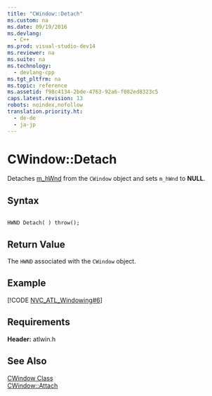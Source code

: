```yaml
---
title: "CWindow::Detach"
ms.custom: na
ms.date: 09/19/2016
ms.devlang: 
  - C++
ms.prod: visual-studio-dev14
ms.reviewer: na
ms.suite: na
ms.technology: 
  - devlang-cpp
ms.tgt_pltfrm: na
ms.topic: reference
ms.assetid: f98c4134-2bde-4763-92a6-f082ed8323c5
caps.latest.revision: 13
robots: noindex,nofollow
translation.priority.ht: 
  - de-de
  - ja-jp
---
```

# CWindow::Detach
Detaches [m_hWnd](../vs140/CWindow--m_hWnd.md) from the `CWindow` object and sets `m_hWnd` to **NULL**.  
  
## Syntax  
  
```  
  
HWND Detach( ) throw();  
```  
  
## Return Value  
 The `HWND` associated with the `CWindow` object.  
  
## Example  
 [!CODE [NVC_ATL_Windowing#6](../CodeSnippet/VS_Snippets_Cpp/NVC_ATL_Windowing#6)]  
  
## Requirements  
 **Header:** atlwin.h  
  
## See Also  
 [CWindow Class](../vs140/CWindow-Class.md)   
 [CWindow::Attach](../vs140/CWindow--Attach.md)